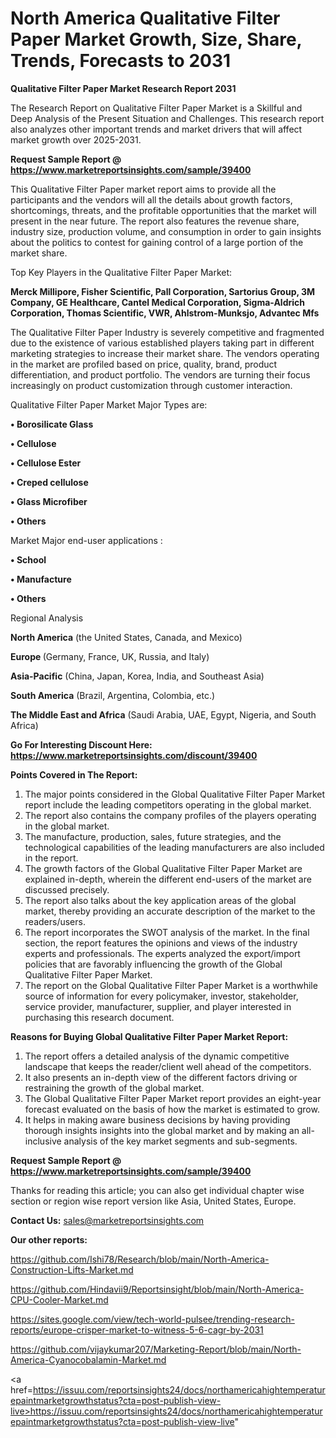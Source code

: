 # North America Qualitative Filter Paper Market Growth, Size, Share, Trends, Forecasts to 2031

<strong>Qualitative Filter Paper Market Research Report 2031</strong>

The Research Report on Qualitative Filter Paper Market is a Skillful and Deep Analysis of the Present Situation and Challenges. This research report also analyzes other important trends and market drivers that will affect market growth over 2025-2031.

<strong>Request Sample Report @ <a href=https://www.marketreportsinsights.com/sample/39400>https://www.marketreportsinsights.com/sample/39400</a></strong>

This Qualitative Filter Paper market report aims to provide all the participants and the vendors will all the details about growth factors, shortcomings, threats, and the profitable opportunities that the market will present in the near future. The report also features the revenue share, industry size, production volume, and consumption in order to gain insights about the politics to contest for gaining control of a large portion of the market share.

Top Key Players in the Qualitative Filter Paper Market:

<strong>Merck Millipore, Fisher Scientific, Pall Corporation, Sartorius Group, 3M Company, GE Healthcare, Cantel Medical Corporation, Sigma-Aldrich Corporation, Thomas Scientific, VWR, Ahlstrom-Munksjo, Advantec Mfs</strong>

The Qualitative Filter Paper Industry is severely competitive and fragmented due to the existence of various established players taking part in different marketing strategies to increase their market share. The vendors operating in the market are profiled based on price, quality, brand, product differentiation, and product portfolio. The vendors are turning their focus increasingly on product customization through customer interaction.

Qualitative Filter Paper Market Major Types are:

<strong>•  Borosilicate Glass

•  Cellulose

•  Cellulose Ester

•  Creped cellulose

•  Glass Microfiber

•  Others</strong>

Market Major end-user applications :

<strong>•  School

•  Manufacture

•  Others</strong>

Regional Analysis

</u><strong><b>North America</b></strong> (the United States, Canada, and Mexico)

<strong><b>Europe </b></strong>(Germany, France, UK, Russia, and Italy)

<strong><b>Asia-Pacific</b></strong> (China, Japan, Korea, India, and Southeast Asia)

<strong><b>South America</b></strong> (Brazil, Argentina, Colombia, etc.)

<strong><b>The Middle East and Africa</b></strong> (Saudi Arabia, UAE, Egypt, Nigeria, and South Africa)

<strong>Go For Interesting Discount Here: <a href=https://www.marketreportsinsights.com/discount/39400>https://www.marketreportsinsights.com/discount/39400</a></strong>

<strong>Points Covered in The Report:</strong>
<ol>
  <li>The major points considered in the Global Qualitative Filter Paper Market report include the leading competitors operating in the global market.</li>
  <li>The report also contains the company profiles of the players operating in the global market.</li>
  <li>The manufacture, production, sales, future strategies, and the technological capabilities of the leading manufacturers are also included in the report.</li>
  <li>The growth factors of the Global Qualitative Filter Paper Market are explained in-depth, wherein the different end-users of the market are discussed precisely.</li>
  <li>The report also talks about the key application areas of the global market, thereby providing an accurate description of the market to the readers/users.</li>
  <li>The report incorporates the SWOT analysis of the market. In the final section, the report features the opinions and views of the industry experts and professionals. The experts analyzed the export/import policies that are favorably influencing the growth of the Global Qualitative Filter Paper Market.</li>
  <li>The report on the Global Qualitative Filter Paper Market is a worthwhile source of information for every policymaker, investor, stakeholder, service provider, manufacturer, supplier, and player interested in purchasing this research document.</li>
</ol>
<strong>Reasons for Buying Global Qualitative Filter Paper Market Report:</strong>

<ol>
  <li>The report offers a detailed analysis of the dynamic competitive landscape that keeps the reader/client well ahead of the competitors.</li>
  <li>It also presents an in-depth view of the different factors driving or restraining the growth of the global market.</li>
  <li>The Global Qualitative Filter Paper Market report provides an eight-year forecast evaluated on the basis of how the market is estimated to grow.</li>
  <li>It helps in making aware business decisions by having providing thorough insights insights into the global market and by making an all-inclusive analysis of the key market segments and sub-segments.</li>
</ol>
<strong>Request Sample Report @ <a href=https://www.marketreportsinsights.com/sample/39400>https://www.marketreportsinsights.com/sample/39400</a></strong>


Thanks for reading this article; you can also get individual chapter wise section or region wise report version like Asia, United States, Europe.

<strong>Contact Us:</strong>
sales@marketreportsinsights.com

<strong>Our other reports:</strong>

<a href=https://github.com/Ishi78/Research/blob/main/North-America-Construction-Lifts-Market.md>https://github.com/Ishi78/Research/blob/main/North-America-Construction-Lifts-Market.md</a>

<a href=https://github.com/Hindavii9/Reportsinsight/blob/main/North-America-CPU-Cooler-Market.md>https://github.com/Hindavii9/Reportsinsight/blob/main/North-America-CPU-Cooler-Market.md</a>

<a href=https://sites.google.com/view/tech-world-pulsee/trending-research-reports/europe-crisper-market-to-witness-5-6-cagr-by-2031>https://sites.google.com/view/tech-world-pulsee/trending-research-reports/europe-crisper-market-to-witness-5-6-cagr-by-2031</a>

<a href=https://github.com/vijaykumar207/Marketing-Report/blob/main/North-America-Cyanocobalamin-Market.md>https://github.com/vijaykumar207/Marketing-Report/blob/main/North-America-Cyanocobalamin-Market.md</a>

<a href=https://issuu.com/reportsinsights24/docs/northamericahightemperaturepaintmarketgrowthstatus?cta=post-publish-view-live>https://issuu.com/reportsinsights24/docs/northamericahightemperaturepaintmarketgrowthstatus?cta=post-publish-view-live</a>"
